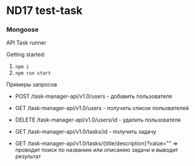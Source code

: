 # ND17 test-task

### Mongoose
API Task runner

Getting started:

1. `npm i`
2. `npm run start`

Примеры запросов
- POST /task-manager-api/v1.0/users - добавить пользователя
- GET /task-manager-api/v1.0/users - получить список польователей
- DELETE /task-manager-api/v1.0/users/id - удалить пользователя

- GET /task-manager-api/v1.0/tasks/id - получить задачу
- GET /task-manager-api/v1.0/tasks/{title/description}?value="" => проводит поиск по названию или описанию задачи и выводит результат 